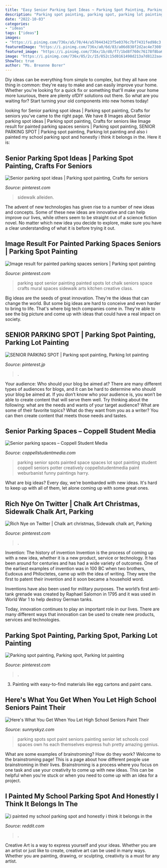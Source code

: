 ```yaml
---
title: "Easy Senior Parking Spot Ideas ~ Parking Spot Painting, Parking Spot, Parking Lot Painting"
description: "Parking spot painting, parking spot, parking lot painting"
date: "2022-10-03"
categories:
- "ideas"
tags: ["ideas"]
images:
- "https://i.pinimg.com/736x/a5/70/44/a570443423f5e0376c7bf7431fed98c3.jpg"
featuredImage: "https://i.pinimg.com/736x/a0/6d/83/a06d838f2d2ac4e7308fb17a3af19ffa.jpg"
featured_image: "https://i.pinimg.com/736x/1b/d8/f7/1bd8f760c76178f8ba6331c98e9acf4f.jpg"
image: "https://i.pinimg.com/736x/85/2c/15/852c15d0161498d213a7d8122aacad35.jpg"
ShowToc: true
author: "Ms. Breanne Borer"
---
```



Diy ideas can be everything from simple to complex, but they all have one thing in common: they're easy to make and can easily improve your home. Whether you're looking for a quick fix or something that'll make your home more luxurious, there are plenty ofDIY solutions out there. So what are you waiting for? Start turning your old components into new homes today!

	

		
looking for Senior parking spot ideas | Parking spot painting, Crafts for seniors you've came to the right page. We have 8 Images about Senior parking spot ideas | Parking spot painting, Crafts for seniors like Image result for painted parking spaces seniors | Parking spot painting, SENIOR PARKING SPOT | Parking spot painting, Parking lot painting and also i painted my school parking spot and honestly i think it belongs in the. Here it is:
		
    
## Senior Parking Spot Ideas | Parking Spot Painting, Crafts For Seniors

<img loading=lazy src="https://i.pinimg.com/736x/a5/70/44/a570443423f5e0376c7bf7431fed98c3.jpg" onerror="this.onerror=null;this.src='https://tse2.mm.bing.net/th?id=OIP.FkH6ZPyef21FbWKC7lS9vAHaJ3&amp;pid=15.1';" alt="Senior parking spot ideas | Parking spot painting, Crafts for seniors">

_Source: pinterest.com_

>sidewalk alleiden. 

	

The advent of new technologies has given rise to a number of new ideas and concepts. Some of these new ideas are innovative and can help improve our lives, while others seem to be straight out of a science fiction novel. No matter which new idea you decide to explore, make sure you have a clear understanding of what it is before trying it out.

    
## Image Result For Painted Parking Spaces Seniors | Parking Spot Painting

<img loading=lazy src="https://i.pinimg.com/736x/a0/6d/83/a06d838f2d2ac4e7308fb17a3af19ffa.jpg" onerror="this.onerror=null;this.src='https://tse1.mm.bing.net/th?id=OIP.k9siHx5FcCvS7Qf_akLtowHaJ3&amp;pid=15.1';" alt="Image result for painted parking spaces seniors | Parking spot painting">

_Source: pinterest.com_

>parking spot senior painting painted spots lot chalk seniors space crafts mural spaces sidewalk arts kitchen creative class. 

	

Big ideas are the seeds of great innovation. They're the ideas that can change the world. But some big ideas are hard to conceive and even harder to bring to life. That's where big tech companies come in. They're able to see the big picture and come up with ideas that could have a real impact on society.

    
## SENIOR PARKING SPOT | Parking Spot Painting, Parking Lot Painting

<img loading=lazy src="https://i.pinimg.com/736x/1b/d8/f7/1bd8f760c76178f8ba6331c98e9acf4f.jpg" onerror="this.onerror=null;this.src='https://tse2.mm.bing.net/th?id=OIP.b2JzLjYSLAA_Ml8sxrRCuQHaH6&amp;pid=15.1';" alt="SENIOR PARKING SPOT | Parking spot painting, Parking lot painting">

_Source: pinterest.jp_

>. 

	

Your audience: Who should your blog be aimed at?
There are many different types of audiences for blogs, and it can be hard to determine who should your blog be aimed at. If you don’t know who your audience is, you won’t be able to create content that will serve them well. Try thinking about the following: what are the needs and wants of your target audience? What are some of their favorite topics? What do they want from you as a writer? You can then create content that meets those needs and tastes.

    
## Senior Parking Spaces – Coppell Student Media

<img loading=lazy src="https://coppellstudentmedia.com/wp-content/uploads/2013/01/IMG_2391.jpg" onerror="this.onerror=null;this.src='https://tse1.mm.bing.net/th?id=OIP.8NH6T-62SsT7pI1tJGFrKAHaJ4&amp;pid=15.1';" alt="Senior parking spaces – Coppell Student Media">

_Source: coppellstudentmedia.com_

>parking senior spots painted space spaces lot spot painting student coppell seniors potter creatively coppellstudentmedia paint weburbanist funny paintings harry. 

	

What are big ideas?
Every day, we're bombarded with new ideas. It's hard to keep up with all of them, let alone coming up with some great ones.

    
## Rich Nye On Twitter | Chalk Art Christmas, Sidewalk Chalk Art, Parking

<img loading=lazy src="https://i.pinimg.com/736x/85/2c/15/852c15d0161498d213a7d8122aacad35.jpg" onerror="this.onerror=null;this.src='https://tse1.mm.bing.net/th?id=OIP.FmN6OUlMzRBYjAUjEeEq9gHaJ3&amp;pid=15.1';" alt="Rich Nye on Twitter | Chalk art christmas, Sidewalk chalk art, Parking">

_Source: pinterest.com_

>. 

	

Invention: The history of invention
Invention is the process of coming up with a new idea, whether it is a new product, service or technology. It has been around for centuries and has had a wide variety of outcomes. 
One of the earliest examples of invention was in 100 BC when two brothers, Eudoxus and Philoctetes, came up with the idea of writing. They were the first to patent their invention and it soon became a household word. 

Inventions have also been used for military purposes. The world’s first anti-tank grenade was created by Raphael Salomon in 1795 and it was used in World War 1 to help destroy German tanks. 

Today, innovation continues to play an important role in our lives. There are many different ways that innovation can be used to create new products, services and technologies.

    
## Parking Spot Painting, Parking Spot, Parking Lot Painting

<img loading=lazy src="https://i.pinimg.com/originals/cc/86/96/cc8696c3337a3395ab99ef26a40adccb.jpg" onerror="this.onerror=null;this.src='https://tse4.mm.bing.net/th?id=OIP.5bcODsYVkq2Sl2fDjyT9dQHaJ4&amp;pid=15.1';" alt="Parking spot painting, Parking spot, Parking lot painting">

_Source: pinterest.com_

>. 

	

3. Painting with easy-to-find materials like egg cartons and paint cans.

    
## Here&#039;s What You Get When You Let High School Seniors Paint Their

<img loading=lazy src="https://www.sunnyskyz.com/uploads/2016/08/9q782-13-pC2usu0.jpg" onerror="this.onerror=null;this.src='https://tse2.mm.bing.net/th?id=OIP.NEow6oCFBsqPjyGTG-ysowHaH2&amp;pid=15.1';" alt="Here&#039;s What You Get When You Let High School Seniors Paint Their">

_Source: sunnyskyz.com_

>parking spots spot paint seniors painting senior let schools cool spaces own hs each themselves express huh pretty amazing genius. 

	

What are some examples of brainstroming? How do they work?
Welcome to the brainstroming page! This is a page about how different people use brainstroming in their lives. Brainstroming is a process where you focus on one task and use your creativity to come up with new ideas. This can be helpful when you're stuck or when you need to come up with an idea for a project.

    
## I Painted My School Parking Spot And Honestly I Think It Belongs In The

<img loading=lazy src="https://preview.redd.it/dbytysumgxxz.jpg?auto=webp&amp;s=72ef19e48ad80f0a811fce30921c2c98b63bf3f8" onerror="this.onerror=null;this.src='https://tse2.mm.bing.net/th?id=OIP.whsm175eMsOaH7Yi55z-rwHaNL&amp;pid=15.1';" alt="i painted my school parking spot and honestly i think it belongs in the">

_Source: reddit.com_

>. 

	

Creative Art is a way to express yourself and your ideas. Whether you are an artist or just like to create, creative art can be used in many ways. Whether you are painting, drawing, or sculpting, creativity is a must for any artist.

